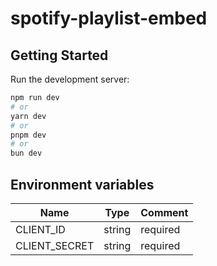 # spotify-playlist-embed

## Getting Started

Run the development server:

```bash
npm run dev
# or
yarn dev
# or
pnpm dev
# or
bun dev
```

## Environment variables

| Name          | Type   | Comment   |
|---------------|--------|-----------|
| CLIENT_ID     | string | required  |
| CLIENT_SECRET | string | required  |
